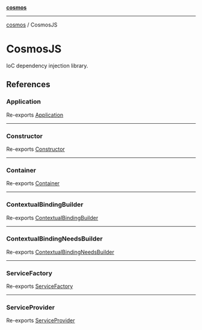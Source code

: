 [**cosmos**](../README.md)

***

[cosmos](../modules.md) / CosmosJS

# CosmosJS

IoC dependency injection library.

## References

### Application

Re-exports [Application](../Application/classes/Application.md)

***

### Constructor

Re-exports [Constructor](../Container/type-aliases/Constructor.md)

***

### Container

Re-exports [Container](../Container/classes/Container.md)

***

### ContextualBindingBuilder

Re-exports [ContextualBindingBuilder](../Container/classes/ContextualBindingBuilder.md)

***

### ContextualBindingNeedsBuilder

Re-exports [ContextualBindingNeedsBuilder](../Container/classes/ContextualBindingNeedsBuilder.md)

***

### ServiceFactory

Re-exports [ServiceFactory](../Container/type-aliases/ServiceFactory.md)

***

### ServiceProvider

Re-exports [ServiceProvider](../ServiceProvider/classes/ServiceProvider.md)
